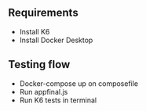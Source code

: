 ## Requirements
- Install K6
- Install Docker Desktop

## Testing flow 
- Docker-compose up on composefile
- Run appfinal.js
- Run K6 tests in terminal

